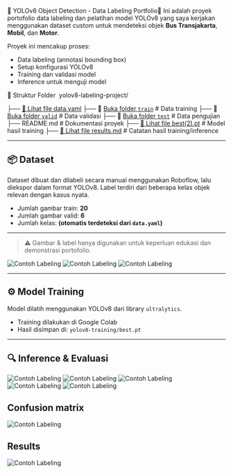 🌱 YOLOv8 Object Detection - Data Labeling Portfolio🌱
Ini adalah proyek portofolio data labeling dan pelatihan model YOLOv8 yang saya kerjakan menggunakan dataset custom untuk mendeteksi objek **Bus Transjakarta**, **Mobil**, dan **Motor**.

Proyek ini mencakup proses:
- Data labeling (annotasi bounding box)
- Setup konfigurasi YOLOv8
- Training dan validasi model
- Inference untuk menguji model

📁 Struktur Folder 
yolov8-labeling-project/

├── [📄 Lihat file data.yaml](./data.yaml)
├── 📂 [Buka folder `train`](./train/) # Data training
├── 📂 [Buka folder `valid`](./valid/) # Data validasi
├── 📂 [Buka folder `test`](./test/) # Data pengujian
├── README.md # Dokumentasi proyek
├── [📄 Lihat file best(2).pt](./best(2).pt) # Model hasil training
├── [📄 Lihat file results.md](./results.md)  # Catatan hasil training/inference

---

## 📦 Dataset

Dataset dibuat dan dilabeli secara manual menggunakan Roboflow, lalu diekspor dalam format YOLOv8. Label terdiri dari beberapa kelas objek relevan dengan kasus nyata.

- Jumlah gambar train: **20**
- Jumlah gambar valid: **6**
- Jumlah kelas: **(otomatis terdeteksi dari `data.yaml`)**

---

> ⚠️ Gambar & label hanya digunakan untuk keperluan edukasi dan demonstrasi portofolio.

![Contoh Labeling](data/project-1-10-_jpeg.rf.9a1e90283a56dad6466514b11ab35344.jpg)
![Contoh Labeling](data/project-1-14-_jpeg.rf.76b8f90753c37dbea623b4ce8c7fd4e7.jpg)
![Contoh Labeling](data/project-1-21-_jpeg.rf.7f25fb3bfdafaf649bbf27d4f3f34252.jpg)

---

## ⚙️ Model Training

Model dilatih menggunakan YOLOv8 dari library `ultralytics`.

- Training dilakukan di Google Colab 
- Hasil disimpan di: `yolov8-training/best.pt`

---

## 🔍 Inference & Evaluasi

![Contoh Labeling](data/screenshot-1748088234389.png)
![Contoh Labeling](data/screenshot-1748088154910.png)
![Contoh Labeling](data/screenshot-1748088168669.png)
![Contoh Labeling](data/screenshot-1748088189008.png)
![Contoh Labeling](data/screenshot-1748088234389.png)

## Confusion matrix
![Contoh Labeling](data/confusion_matrix.png)

## Results
![Contoh Labeling](data/results.png)



